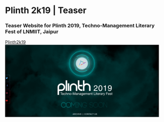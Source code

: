 # Plinth 2k19 | Teaser 
### Teaser Website for Plinth 2019, Techno-Management Literary Fest of LNMIIT, Jaipur
[Plinth2k19](https://plinth.in/)
![Image](plinthteaser2k19.png)
